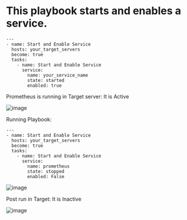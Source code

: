 # This playbook starts and enables a service.
```
---
- name: Start and Enable Service
  hosts: your_target_servers
  become: true
  tasks:
    - name: Start and Enable Service
      service:
        name: your_service_name
        state: started
        enabled: true

```
Prometheus is running in Target server: It is Active

![image](https://github.com/balajisomasale/10-Days-of-Ansible-Playbooks/assets/35003840/52cd702b-5381-4082-85ef-d1a6023686cf)

Running Playbook:
```
---
- name: Start and Enable Service
  hosts: your_target_servers
  become: true
  tasks:
    - name: Start and Enable Service
      service:
        name: prometheus
        state: stopped
        enabled: False
```

![image](https://github.com/balajisomasale/10-Days-of-Ansible-Playbooks/assets/35003840/36b7d8aa-8d5d-473e-86d3-8f8d6f705a69)

Post run in Target: It is Inactive

![image](https://github.com/balajisomasale/10-Days-of-Ansible-Playbooks/assets/35003840/c42e283e-f65f-4ed8-8844-d1be099c63c7)
